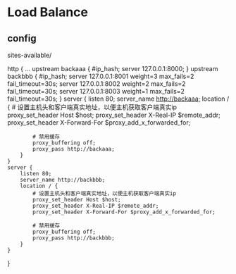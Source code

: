 # Load Balance

## config

sites-available/

http {
    ...
    upstream backaaa {
        #ip_hash;
        server 127.0.0.1:8000;
    }
    upstream backbbb {
        #ip_hash;
        server 127.0.0.1:8001 weight=3 max_fails=2 fail_timeout=30s;
        server 127.0.0.1:8002 weight=2 max_fails=2 fail_timeout=30s;
        server 127.0.0.1:8003 weight=1 max_fails=2 fail_timeout=30s;
    }
    server {
        listen 80;
        server_name <http://backaaa;>
        location / {
            # 设置主机头和客户端真实地址，以便主机获取客户端真实ip
            proxy_set_header Host $host;
            proxy_set_header X-Real-IP $remote_addr;
            proxy_set_header X-Forward-For $proxy_add_x_forwarded_for;

            # 禁用缓存
            proxy_buffering off;
            proxy_pass http://backaaa;
        }
    }
    server {
        listen 80;
        server_name http://backbbb;
        location / {
            # 设置主机头和客户端真实地址，以便主机获取客户端真实ip
            proxy_set_header Host $host;
            proxy_set_header X-Real-IP $remote_addr;
            proxy_set_header X-Forward-For $proxy_add_x_forwarded_for;

            # 禁用缓存
            proxy_buffering off;
            proxy_pass http://backbbb;
        }
    }
}
